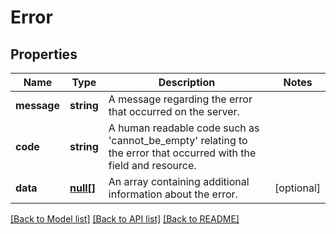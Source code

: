 # Error

## Properties
Name | Type | Description | Notes
------------ | ------------- | ------------- | -------------
**message** | **string** | A message regarding the error that occurred on the server. | 
**code** | **string** | A human readable code such as &#39;cannot_be_empty&#39; relating to the error that occurred with the field and resource. | 
**data** | [**null[]**](.md) | An array containing additional information about the error. | [optional] 

[[Back to Model list]](../README.md#documentation-for-models) [[Back to API list]](../README.md#documentation-for-api-endpoints) [[Back to README]](../README.md)


